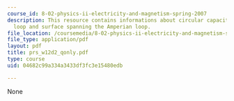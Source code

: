 ```yaml
---
course_id: 8-02-physics-ii-electricity-and-magnetism-spring-2007
description: This resource contains informations about circular capacitor, Amperian
  loop and surface spanning the Amperian loop.
file_location: /coursemedia/8-02-physics-ii-electricity-and-magnetism-spring-2007/04682c99a334a3433df3fc3e15480edb_prs_w12d2_qonly.pdf
file_type: application/pdf
layout: pdf
title: prs_w12d2_qonly.pdf
type: course
uid: 04682c99a334a3433df3fc3e15480edb

---
```

None